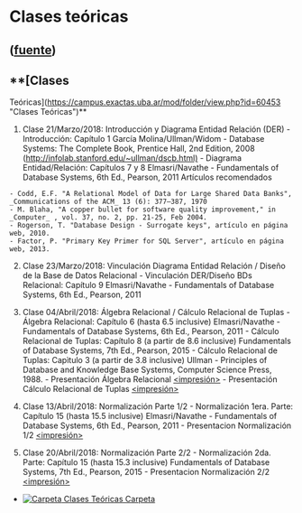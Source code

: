 # Clases teóricas
([fuente](https://campus.exactas.uba.ar/course/view.php?id=1001&section=1))
---
## **[Clases
Teóricas](https://campus.exactas.uba.ar/mod/folder/view.php?id=60453 "Clases
Teóricas")**

  1. Clase 21/Marzo/2018: Introducción y Diagrama Entidad Relación (DER) 
    - Introducción: Capítulo 1 García Molina/Ullman/Widom - Database Systems: The Complete Book, Prentice Hall, 2nd Edition, 2008 (<http://infolab.stanford.edu/~ullman/dscb.html)>
    - Diagrama Entidad/Relación: Capítulos 7 y 8 Elmasri/Navathe - Fundamentals of Database Systems, 6th Ed., Pearson, 2011
Artículos recomendados

    - Codd, E.F. "A Relational Model of Data for Large Shared Data Banks", _Communications of the ACM_ 13 (6): 377–387, 1970
    - M. Blaha, "A copper bullet for software quality improvement," in _Computer_ , vol. 37, no. 2, pp. 21-25, Feb 2004.
    - Rogerson, T. "Database Design - Surrogate keys", artículo en página web, 2010.
    - Factor, P. "Primary Key Primer for SQL Server", artículo en página web, 2013.
  2. Clase 23/Marzo/2018: Vinculación Diagrama Entidad Relación / Diseño de la Base de Datos Relacional 
    - Vinculación DER/Diseño BDs Relacional: Capítulo 9 Elmasri/Navathe - Fundamentals of Database Systems, 6th Ed., Pearson, 2011
  3. Clase 04/Abril/2018: Álgebra Relacional / Cálculo Relacional de Tuplas
    - Álgebra Relacional: Capítulo 6 (hasta 6.5 inclusive) Elmasri/Navathe - Fundamentals of Database Systems, 6th Ed., Pearson, 2011
    - Cálculo Relacional de Tuplas: Capítulo 8 (a partir de 8.6 inclusive) Fundamentals of Database Systems, 7th Ed., Pearson, 2015
    - Cálculo Relacional de Tuplas: Capìtulo 3 (a partir de 3.8 inclusive) Ullman - Principles of Database and Knowledge Base Systems, Computer Science Press, 1988.
    - Presentación Álgebra Relacional [<clase>](https://campus.exactas.uba.ar/pluginfile.php/79733/course/section/12872/ct03-AlgebraRelacional.pdf) [<impresión>](https://campus.exactas.uba.ar/pluginfile.php/79733/course/section/12872/ct03-AlgebraRelacional-impresion.pdf)
    - Presentación Cálculo Relacional de Tuplas [<clase>](https://campus.exactas.uba.ar/pluginfile.php/79733/course/section/12872/ct03-CalculoRelacionalDeTuplas.pdf) [<impresión>](https://campus.exactas.uba.ar/pluginfile.php/79733/course/section/12872/ct03-CalculoRelacionalDeTuplas-impresion.pdf)
  4. Clase 13/Abril/2018: Normalización Parte 1/2
    - Normalización 1era. Parte: Capítulo 15 (hasta 15.5 inclusive) Elmasri/Navathe - Fundamentals of Database Systems, 6th Ed., Pearson, 2011
    - Presentacion Normalización 1/2 [<clase>](https://campus.exactas.uba.ar/pluginfile.php/79733/course/section/12872/ct04-Normalizacion.pdf) [<impresión>](https://campus.exactas.uba.ar/pluginfile.php/79733/course/section/12872/ct04-Normalizacion-impresion.pdf)

  5. Clase 20/Abril/2018: Normalización Parte 2/2
    - Normalización 2da. Parte: Capítulo 15 (hasta 15.3 inclusive) Fundamentals of Database Systems, 7th Ed., Pearson, 2015
    - Presentacion Normalización 2/2 [<clase>](https://campus.exactas.uba.ar/pluginfile.php/79733/course/section/12872/ct05-Normalizacion2.pdf) [<impresión>](https://campus.exactas.uba.ar/pluginfile.php/79733/course/section/12872/ct05-Normalizacion2-impresion.pdf)

  - [![Carpeta](https://campus.exactas.uba.ar/theme/image.php/magazine/folder/1462913092/icon) Clases Teóricas Carpeta](https://campus.exactas.uba.ar/mod/folder/view.php?id=60453)

